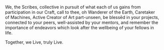 We, the Scribes, collective in pursuit of what each of us gains from participation in our Craft, call to thee, oh Wanderer of the Earth, Caretaker of Machines, Active Creator of Art part-unseen, be blessēd in your projects, connected to your peers, well-assisted by your mentors, and remember the importance of endeavors which look after the wellbeing of your fellows in life. 

Together, we Live, truly Live.

